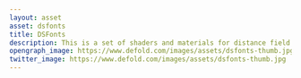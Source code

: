 ```yaml
---
layout: asset
asset: dsfonts
title: DSFonts
description: This is a set of shaders and materials for distance field fonts.
opengraph_image: https://www.defold.com/images/assets/dsfonts-thumb.jpg
twitter_image: https://www.defold.com/images/assets/dsfonts-thumb.jpg
---
```

